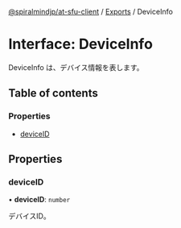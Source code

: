 [@spiralmindjp/at-sfu-client](../README.md) / [Exports](../modules.md) / DeviceInfo

# Interface: DeviceInfo

DeviceInfo は、デバイス情報を表します。

## Table of contents

### Properties

- [deviceID](DeviceInfo.md#deviceid)

## Properties

### deviceID

• **deviceID**: `number`

デバイスID。
